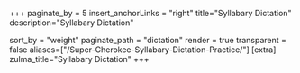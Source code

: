 +++
paginate_by = 5
insert_anchorLinks = "right"
title="Syllabary Dictation"
description="Syllabary Dictation"

sort_by = "weight"
paginate_path = "dictation"
render = true
transparent = false
aliases=["/Super-Cherokee-Syllabary-Dictation-Practice/"]
[extra]
zulma_title="Syllabary Dictation"
+++